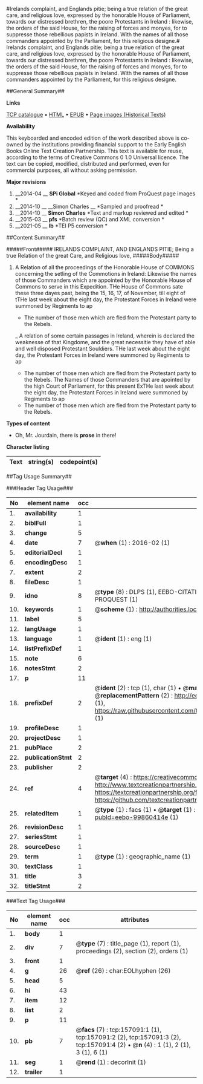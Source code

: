 #Irelands complaint, and Englands pitie; being a true relation of the great care, and religious love, expressed by the honorable House of Parliament, towards our distressed brethren, the poore Protestants in Ireland : likewise, the orders of the said House, for the raising of forces and monyes, for to suppresse those rebellious papists in Ireland. With the names of all those commanders appointed by the Parliament, for this religious designe.#
Irelands complaint, and Englands pitie; being a true relation of the great care, and religious love, expressed by the honorable House of Parliament, towards our distressed brethren, the poore Protestants in Ireland : likewise, the orders of the said House, for the raising of forces and monyes, for to suppresse those rebellious papists in Ireland. With the names of all those commanders appointed by the Parliament, for this religious designe.

##General Summary##

**Links**

[TCP catalogue](http://www.ota.ox.ac.uk/tcp/)  • 
[HTML](http://tei.it.ox.ac.uk/tcp/Texts-HTML/free/A87/A87200.html)  • 
[EPUB](http://tei.it.ox.ac.uk/tcp/Texts-EPUB/free/A87/A87200.epub) • 
[Page images (Historical Texts)](https://historicaltexts.jisc.ac.uk/eebo-99860414e)

**Availability**

This keyboarded and encoded edition of the work described above is co-owned by the
    institutions providing financial support to the Early English Books Online Text Creation
    Partnership. This text is available for reuse, according to the terms of  Creative Commons 0 1.0 Universal
    licence. The text can be copied, modified, distributed and performed, even for commercial
    purposes, all without asking permission.

**Major revisions**

1. __2014-04 __ __SPi Global__ *Keyed and coded from ProQuest page images *
1. __2014-10 __ __Simon Charles __ *Sampled and proofread *
1. __2014-10 __ __Simon Charles__ *Text and markup reviewed and edited *
1. __2015-03 __ __pfs__ *Batch review (QC) and XML conversion *
1. __2021-05 __ __lb__ *TEI P5 conversion *

##Content Summary##

#####Front#####
IRELANDS COMPLAINT, AND ENGLANDS PITIE; Being a true Relation of the great Care, and Religious love,
#####Body#####

1. A Relation of all the proceedings of the Honorable House of COMMONS concerning the setling of the Commotions in Ireland: Likewise the names of those Commanders which are appointed by the Honorable House of Commons to serve in this Expedition.
THe House of Commons sate these three dayes past, being the 15, 16, 17, of November, till eight of tTHe last week about the eight day, the Protestant Forces in Ireland were summoned by Regiments to ap
      * The number of those men which are fled from the Protestant party to the Rebels.

    _ A relation of some certain passages in Ireland, wherein is declared the weaknesse of that Kingdome, and the great necessitie they have of able and well disposed Protestant Souldiers.
THe last week about the eight day, the Protestant Forces in Ireland were summoned by Regiments to ap
      * The number of those men which are fled from the Protestant party to the Rebels.
The Names of those Commanders that are apointed by the high Court of Parliament, for this present ExTHe last week about the eight day, the Protestant Forces in Ireland were summoned by Regiments to ap
      * The number of those men which are fled from the Protestant party to the Rebels.

**Types of content**

  * Oh, Mr. Jourdain, there is **prose** in there!

**Character listing**


|Text|string(s)|codepoint(s)|
|---|---|---|

##Tag Usage Summary##

###Header Tag Usage###

|No|element name|occ|attributes|
|---|---|---|---|
|1.|__availability__|1||
|2.|__biblFull__|1||
|3.|__change__|5||
|4.|__date__|7| @__when__ (1) : 2016-02 (1)|
|5.|__editorialDecl__|1||
|6.|__encodingDesc__|1||
|7.|__extent__|2||
|8.|__fileDesc__|1||
|9.|__idno__|8| @__type__ (8) : DLPS (1), EEBO-CITATION (1), VID (1), EEBO-PROQUEST (1), STC (3), PROQUEST (1)|
|10.|__keywords__|1| @__scheme__ (1) : http://authorities.loc.gov/ (1)|
|11.|__label__|5||
|12.|__langUsage__|1||
|13.|__language__|1| @__ident__ (1) : eng (1)|
|14.|__listPrefixDef__|1||
|15.|__note__|6||
|16.|__notesStmt__|2||
|17.|__p__|11||
|18.|__prefixDef__|2| @__ident__ (2) : tcp (1), char (1)  •  @__matchPattern__ (2) : ([0-9\-]+):([0-9IVX]+) (1), (.+) (1)  •  @__replacementPattern__ (2) : http://eebo.chadwyck.com/downloadtiff?vid=$1&page=$2 (1), https://raw.githubusercontent.com/textcreationpartnership/Texts/master/tcpchars.xml#$1 (1)|
|19.|__profileDesc__|1||
|20.|__projectDesc__|1||
|21.|__pubPlace__|2||
|22.|__publicationStmt__|2||
|23.|__publisher__|2||
|24.|__ref__|4| @__target__ (4) : https://creativecommons.org/publicdomain/zero/1.0/ (1), http://www.textcreationpartnership.org/docs/. (1), https://textcreationpartnership.org/faq/#faq05 (1), https://github.com/textcreationpartnership (1)|
|25.|__relatedItem__|1| @__type__ (1) : facs (1)  •  @__target__ (1) : https://data.historicaltexts.jisc.ac.uk/view?pubId=eebo-99860414e (1)|
|26.|__revisionDesc__|1||
|27.|__seriesStmt__|1||
|28.|__sourceDesc__|1||
|29.|__term__|1| @__type__ (1) : geographic_name (1)|
|30.|__textClass__|1||
|31.|__title__|3||
|32.|__titleStmt__|2||


###Text Tag Usage###

|No|element name|occ|attributes|
|---|---|---|---|
|1.|__body__|1||
|2.|__div__|7| @__type__ (7) : title_page (1), report (1), proceedings (2), section (2), orders (1)|
|3.|__front__|1||
|4.|__g__|26| @__ref__ (26) : char:EOLhyphen (26)|
|5.|__head__|5||
|6.|__hi__|43||
|7.|__item__|12||
|8.|__list__|2||
|9.|__p__|11||
|10.|__pb__|7| @__facs__ (7) : tcp:157091:1 (1), tcp:157091:2 (2), tcp:157091:3 (2), tcp:157091:4 (2)  •  @__n__ (4) : 1 (1), 2 (1), 3 (1), 6 (1)|
|11.|__seg__|1| @__rend__ (1) : decorInit (1)|
|12.|__trailer__|1||
